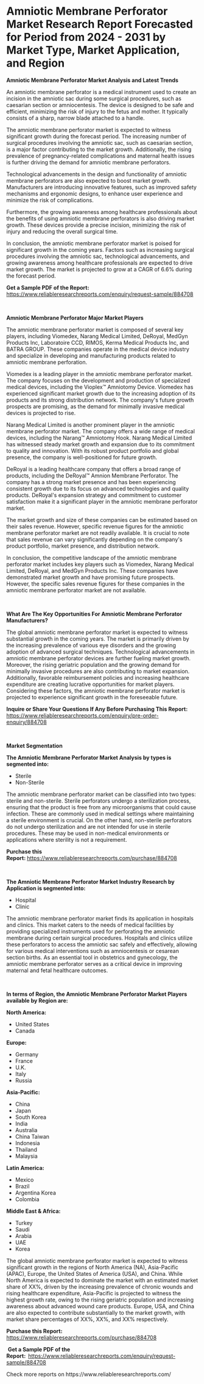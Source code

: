 <p><h1>Amniotic Membrane Perforator Market Research Report Forecasted for Period from 2024 -  2031 by Market Type, Market Application, and Region</h1></p><p><strong>Amniotic Membrane Perforator Market Analysis and Latest Trends</strong></p>
<p><p>An amniotic membrane perforator is a medical instrument used to create an incision in the amniotic sac during some surgical procedures, such as caesarian section or amniocentesis. The device is designed to be safe and efficient, minimizing the risk of injury to the fetus and mother. It typically consists of a sharp, narrow blade attached to a handle.</p><p>The amniotic membrane perforator market is expected to witness significant growth during the forecast period. The increasing number of surgical procedures involving the amniotic sac, such as caesarian section, is a major factor contributing to the market growth. Additionally, the rising prevalence of pregnancy-related complications and maternal health issues is further driving the demand for amniotic membrane perforators.</p><p>Technological advancements in the design and functionality of amniotic membrane perforators are also expected to boost market growth. Manufacturers are introducing innovative features, such as improved safety mechanisms and ergonomic designs, to enhance user experience and minimize the risk of complications.</p><p>Furthermore, the growing awareness among healthcare professionals about the benefits of using amniotic membrane perforators is also driving market growth. These devices provide a precise incision, minimizing the risk of injury and reducing the overall surgical time.</p><p>In conclusion, the amniotic membrane perforator market is poised for significant growth in the coming years. Factors such as increasing surgical procedures involving the amniotic sac, technological advancements, and growing awareness among healthcare professionals are expected to drive market growth. The market is projected to grow at a CAGR of 6.6% during the forecast period.</p></p>
<p><strong>Get a Sample PDF of the Report:&nbsp;</strong> <a href="https://www.reliableresearchreports.com/enquiry/request-sample/884708">https://www.reliableresearchreports.com/enquiry/request-sample/884708</a></p>
<p>&nbsp;</p>
<p><strong>Amniotic Membrane Perforator Major Market Players</strong></p>
<p><p>The amniotic membrane perforator market is composed of several key players, including Viomedex, Narang Medical Limited, DeRoyal, MedGyn Products Inc, Laboratoire CCD, RIMOS, Kerma Medical Products Inc, and BATRA GROUP. These companies operate in the medical device industry and specialize in developing and manufacturing products related to amniotic membrane perforation.</p><p>Viomedex is a leading player in the amniotic membrane perforator market. The company focuses on the development and production of specialized medical devices, including the Vioplex™ Amniotomy Device. Viomedex has experienced significant market growth due to the increasing adoption of its products and its strong distribution network. The company's future growth prospects are promising, as the demand for minimally invasive medical devices is projected to rise.</p><p>Narang Medical Limited is another prominent player in the amniotic membrane perforator market. The company offers a wide range of medical devices, including the Narang™ Amniotomy Hook. Narang Medical Limited has witnessed steady market growth and expansion due to its commitment to quality and innovation. With its robust product portfolio and global presence, the company is well-positioned for future growth.</p><p>DeRoyal is a leading healthcare company that offers a broad range of products, including the DeRoyal™ Amnion Membrane Perforator. The company has a strong market presence and has been experiencing consistent growth due to its focus on advanced technologies and quality products. DeRoyal's expansion strategy and commitment to customer satisfaction make it a significant player in the amniotic membrane perforator market.</p><p>The market growth and size of these companies can be estimated based on their sales revenue. However, specific revenue figures for the amniotic membrane perforator market are not readily available. It is crucial to note that sales revenue can vary significantly depending on the company's product portfolio, market presence, and distribution network.</p><p>In conclusion, the competitive landscape of the amniotic membrane perforator market includes key players such as Viomedex, Narang Medical Limited, DeRoyal, and MedGyn Products Inc. These companies have demonstrated market growth and have promising future prospects. However, the specific sales revenue figures for these companies in the amniotic membrane perforator market are not available.</p></p>
<p>&nbsp;</p>
<p><strong>What Are The Key Opportunities For Amniotic Membrane Perforator Manufacturers?</strong></p>
<p><p>The global amniotic membrane perforator market is expected to witness substantial growth in the coming years. The market is primarily driven by the increasing prevalence of various eye disorders and the growing adoption of advanced surgical techniques. Technological advancements in amniotic membrane perforator devices are further fueling market growth. Moreover, the rising geriatric population and the growing demand for minimally invasive procedures are also contributing to market expansion. Additionally, favorable reimbursement policies and increasing healthcare expenditure are creating lucrative opportunities for market players. Considering these factors, the amniotic membrane perforator market is projected to experience significant growth in the foreseeable future.</p></p>
<p><strong>Inquire or Share Your Questions If Any Before Purchasing This Report:</strong> <a href="https://www.reliableresearchreports.com/enquiry/pre-order-enquiry/884708">https://www.reliableresearchreports.com/enquiry/pre-order-enquiry/884708</a></p>
<p>&nbsp;</p>
<p><strong>Market Segmentation</strong></p>
<p><strong>The Amniotic Membrane Perforator Market Analysis by types is segmented into:</strong></p>
<p><ul><li>Sterile</li><li>Non-Sterile</li></ul></p>
<p><p>The amniotic membrane perforator market can be classified into two types: sterile and non-sterile. Sterile perforators undergo a sterilization process, ensuring that the product is free from any microorganisms that could cause infection. These are commonly used in medical settings where maintaining a sterile environment is crucial. On the other hand, non-sterile perforators do not undergo sterilization and are not intended for use in sterile procedures. These may be used in non-medical environments or applications where sterility is not a requirement.</p></p>
<p><strong>Purchase this Report:&nbsp;</strong><a href="https://www.reliableresearchreports.com/purchase/884708">https://www.reliableresearchreports.com/purchase/884708</a></p>
<p>&nbsp;</p>
<p><strong>The Amniotic Membrane Perforator Market Industry Research by Application is segmented into:</strong></p>
<p><ul><li>Hospital</li><li>Clinic</li></ul></p>
<p><p>The amniotic membrane perforator market finds its application in hospitals and clinics. This market caters to the needs of medical facilities by providing specialized instruments used for perforating the amniotic membrane during certain surgical procedures. Hospitals and clinics utilize these perforators to access the amniotic sac safely and effectively, allowing for various medical interventions such as amniocentesis or cesarean section births. As an essential tool in obstetrics and gynecology, the amniotic membrane perforator serves as a critical device in improving maternal and fetal healthcare outcomes.</p></p>
<p>&nbsp;</p>
<p><strong>In terms of Region, the Amniotic Membrane Perforator Market Players available by Region are:</strong></p>
<p>
    <p> <strong> North America: </strong>
        <ul>
            <li>United States</li>
            <li>Canada</li>
        </ul>
        </p> 
    <p> <strong> Europe: </strong>
        <ul>
            <li>Germany</li>
            <li>France</li>
            <li>U.K.</li>
            <li>Italy</li>
            <li>Russia</li>
        </ul>
        </p> 
    <p> <strong> Asia-Pacific: </strong>
        <ul>
            <li>China</li>
            <li>Japan</li>
            <li>South Korea</li>
            <li>India</li>
            <li>Australia</li>
            <li>China Taiwan</li>
            <li>Indonesia</li>
            <li>Thailand</li>
            <li>Malaysia</li>
        </ul>
        </p> 
    <p> <strong> Latin America: </strong>
        <ul>
            <li>Mexico</li>
            <li>Brazil</li>
            <li>Argentina Korea</li>
            <li>Colombia</li>
        </ul>
        </p> 
    <p> <strong> Middle East & Africa: </strong>
        <ul>
            <li>Turkey</li>
            <li>Saudi</li>
            <li>Arabia</li>
            <li>UAE</li>
            <li>Korea</li>
        </ul>
    </p>
    </p>
<p><p>The global amniotic membrane perforator market is expected to witness significant growth in the regions of North America (NA), Asia-Pacific (APAC), Europe, the United States of America (USA), and China. While North America is expected to dominate the market with an estimated market share of XX%, driven by the increasing prevalence of chronic wounds and rising healthcare expenditure, Asia-Pacific is projected to witness the highest growth rate, owing to the rising geriatric population and increasing awareness about advanced wound care products. Europe, USA, and China are also expected to contribute substantially to the market growth, with market share percentages of XX%, XX%, and XX% respectively.</p></p>
<p><strong>Purchase this Report: </strong><a href="https://www.reliableresearchreports.com/purchase/884708">https://www.reliableresearchreports.com/purchase/884708</a></p>
<p>&nbsp;<strong>Get a Sample PDF of the Report:&nbsp;&nbsp;</strong><a href="https://www.reliableresearchreports.com/enquiry/request-sample/884708">https://www.reliableresearchreports.com/enquiry/request-sample/884708</a></p>
<p><strong></strong></p>
<p>Check more reports on https://www.reliableresearchreports.com/</p>
